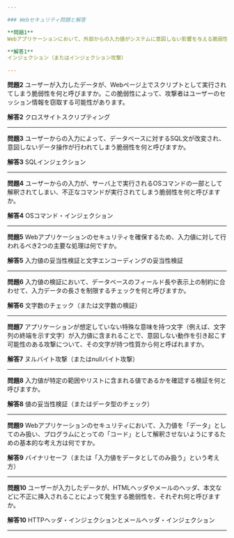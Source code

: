 ```yaml
---

### Webセキュリティ問題と解答

**問題1**
Webアプリケーションにおいて、外部からの入力値がシステムに意図しない影響を与える脆弱性を総称して何と呼びますか。

**解答1**
インジェクション（またはインジェクション攻撃）

---
```


**問題2**
ユーザーが入力したデータが、Webページ上でスクリプトとして実行されてしまう脆弱性を何と呼びますか。この脆弱性によって、攻撃者はユーザーのセッション情報を窃取する可能性があります。

**解答2**
クロスサイトスクリプティング

---

**問題3**
ユーザーからの入力によって、データベースに対するSQL文が改変され、意図しないデータ操作が行われてしまう脆弱性を何と呼びますか。

**解答3**
SQLインジェクション

---

**問題4**
ユーザーからの入力が、サーバ上で実行されるOSコマンドの一部として解釈されてしまい、不正なコマンドが実行されてしまう脆弱性を何と呼びますか。

**解答4**
OSコマンド・インジェクション

---

**問題5**
Webアプリケーションのセキュリティを確保するため、入力値に対して行われるべき2つの主要な処理は何ですか。

**解答5**
入力値の妥当性検証と文字エンコーディングの妥当性検証

---

**問題6**
入力値の検証において、データベースのフィールド長や表示上の制約に合わせて、入力データの長さを制限するチェックを何と呼びますか。

**解答6**
文字数のチェック（または文字数の検証）

---

**問題7**
アプリケーションが想定していない特殊な意味を持つ文字（例えば、文字列の終端を示す文字）が入力値に含まれることで、意図しない動作を引き起こす可能性のある攻撃について、その文字が持つ性質から何と呼ばれますか。

**解答7**
ヌルバイト攻撃（またはnullバイト攻撃）

---

**問題8**
入力値が特定の範囲やリストに含まれる値であるかを確認する検証を何と呼びますか。

**解答8**
値の妥当性検証（またはデータ型のチェック）

---

**問題9**
Webアプリケーションのセキュリティにおいて、入力値を「データ」としてのみ扱い、プログラムにとっての「コード」として解釈させないようにするための基本的な考え方は何ですか。

**解答9**
バイナリセーフ（または「入力値をデータとしてのみ扱う」という考え方）

---

**問題10**
ユーザーが入力したデータが、HTMLヘッダやメールのヘッダ、本文などに不正に挿入されることによって発生する脆弱性を、それぞれ何と呼びますか。

**解答10**
HTTPヘッダ・インジェクションとメールヘッダ・インジェクション

---